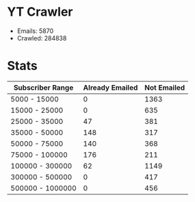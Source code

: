 # YT Crawler
- Emails: 5870
- Crawled: 284838

# Stats
| Subscriber Range  | Already Emailed | Not Emailed |
|-------|-------|-------|
| 5000 - 15000 | 0 | 1363 |
| 15000 - 25000 | 0 | 635 |
| 25000 - 35000 | 47 | 381 |
| 35000 - 50000 | 148 | 317 |
| 50000 - 75000 | 140 | 368 |
| 75000 - 100000 | 176 | 211 |
| 100000 - 300000 | 62 | 1149 |
| 300000 - 500000 | 0 | 417 |
| 500000 - 1000000 | 0 | 456 |
